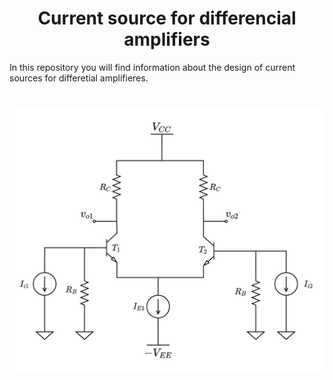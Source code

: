 <h1 align="center">Current source for differencial amplifiers</h1>

In this repository you will find information about the design of current sources for differetial amplifieres. 
<h1 align="center">
	<img src="IMAGENES/differential_amplifier.png" alt="general_image_for_this_repository">
</h1>
